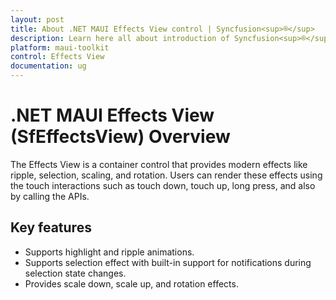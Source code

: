 ```yaml
---
layout: post
title: About .NET MAUI Effects View control | Syncfusion<sup>®</sup>
description: Learn here all about introduction of Syncfusion<sup>®</sup> .NET MAUI Effects View (SfEffectsView) control, its elements and more.
platform: maui-toolkit
control: Effects View
documentation: ug
---
```


# .NET MAUI Effects View (SfEffectsView) Overview

The Effects View is a container control that provides modern effects like ripple, selection, scaling, and rotation. Users can render these effects using the touch interactions such as touch down, touch up, long press, and also by calling the APIs.

## Key features

* Supports highlight and ripple animations.
* Supports selection effect with built-in support for notifications during selection state changes.
* Provides scale down, scale up, and rotation effects.